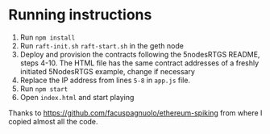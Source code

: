 
# Running instructions
1. Run `npm install`
2. Run `raft-init.sh` `raft-start.sh` in the geth node
3. Deploy and provision the contracts following the 5nodesRTGS README, steps 4-10. The HTML file has the same contract addresses of a freshly initiated 5NodesRTGS example, change if necessary
4. Replace the IP address from lines `5-8` in `app.js` file. 
5. Run `npm start`
6. Open `index.html` and start playing



Thanks to https://github.com/facuspagnuolo/ethereum-spiking from where I copied almost all the code.
